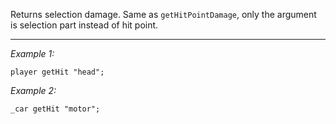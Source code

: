 Returns selection damage. Same as `getHitPointDamage`, only the argument is selection part instead of hit point.


---
*Example 1:*
```sqf
player getHit "head";
```

*Example 2:*
```sqf
_car getHit "motor";
```
